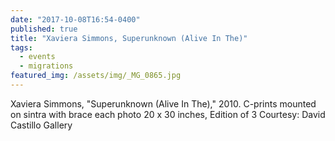 ```yaml
---
date: "2017-10-08T16:54-0400"
published: true
title: "Xaviera Simmons, Superunknown (Alive In The)"
tags:
  - events
  - migrations
featured_img: /assets/img/_MG_0865.jpg
---
```


Xaviera Simmons, "Superunknown (Alive In The)," 2010.
C-prints mounted on sintra with brace each photo 20 x 30 inches, Edition of 3
Courtesy: David Castillo Gallery
